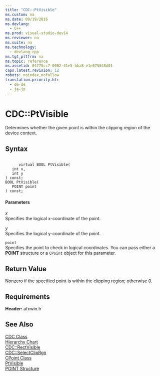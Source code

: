 ```yaml
---
title: "CDC::PtVisible"
ms.custom: na
ms.date: 09/19/2016
ms.devlang: 
  - C++
ms.prod: visual-studio-dev14
ms.reviewer: na
ms.suite: na
ms.technology: 
  - devlang-cpp
ms.tgt_pltfrm: na
ms.topic: reference
ms.assetid: 04775cc7-0002-41e5-bba8-e1e075648d01
caps.latest.revision: 12
robots: noindex,nofollow
translation.priority.ht: 
  - de-de
  - ja-jp
---
```

# CDC::PtVisible
Determines whether the given point is within the clipping region of the device context.  
  
## Syntax  
  
```  
  
      virtual BOOL PtVisible(  
   int x,  
   int y   
) const;  
BOOL PtVisible(  
   POINT point   
) const;  
```  
  
#### Parameters  
 *x*  
 Specifies the logical x-coordinate of the point.  
  
 *y*  
 Specifies the logical y-coordinate of the point.  
  
 `point`  
 Specifies the point to check in logical coordinates. You can pass either a **POINT** structure or a `CPoint` object for this parameter.  
  
## Return Value  
 Nonzero if the specified point is within the clipping region; otherwise 0.  
  
## Requirements  
 **Header:** afxwin.h  
  
## See Also  
 [CDC Class](../vs140/CDC-Class.md)   
 [Hierarchy Chart](../vs140/Hierarchy-Chart.md)   
 [CDC::RectVisible](../vs140/CDC--RectVisible.md)   
 [CDC::SelectClipRgn](../vs140/CDC--SelectClipRgn.md)   
 [CPoint Class](../vs140/CPoint-Class.md)   
 [PtVisible](http://msdn.microsoft.com/library/windows/desktop/dd162890)   
 [POINT Structure](../vs140/POINT-Structure.md)